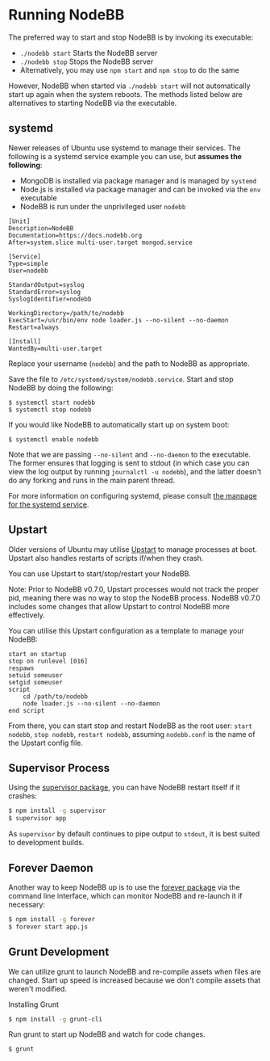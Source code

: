 Running NodeBB
==============

The preferred way to start and stop NodeBB is by invoking its
executable:

* `./nodebb start` Starts the NodeBB server
* `./nodebb stop` Stops the NodeBB server
* Alternatively, you may use `npm start` and `npm stop` to do the same

However, NodeBB when started via `./nodebb start` will not automatically start up again when the system reboots. The methods listed below are alternatives to starting NodeBB via the
executable.

## systemd

Newer releases of Ubuntu use systemd to manage their services. The following is a systemd service example you can use, but **assumes the following**:

* MongoDB is installed via package manager and is managed by `systemd`
* Node.js is installed via package manager and can be invoked via the `env` executable
* NodeBB is run under the unprivileged user `nodebb`

```
[Unit]
Description=NodeBB
Documentation=https://docs.nodebb.org
After=system.slice multi-user.target mongod.service

[Service]
Type=simple
User=nodebb

StandardOutput=syslog
StandardError=syslog
SyslogIdentifier=nodebb

WorkingDirectory=/path/to/nodebb
ExecStart=/usr/bin/env node loader.js --no-silent --no-daemon
Restart=always

[Install]
WantedBy=multi-user.target
```

Replace your username (`nodebb`) and the path to NodeBB as appropriate.

Save the file to `/etc/systemd/system/nodebb.service`. Start and stop NodeBB by doing the following:

```
$ systemctl start nodebb
$ systemctl stop nodebb
```

If you would like NodeBB to automatically start up on system boot:

```
$ systemctl enable nodebb
```

Note that we are passing `--no-silent` and `--no-daemon` to the executable. The former ensures that logging is sent to stdout (in which case you can view the log output by running `journalctl -u nodebb`), and the latter doesn't do any forking and runs in the main parent thread.

For more information on configuring systemd, please consult [the manpage for the systemd service](https://www.freedesktop.org/software/systemd/man/systemd.service.html).

## Upstart

Older versions of Ubuntu may utilise [Upstart](http://upstart.ubuntu.com/) to manage processes at boot. Upstart also handles restarts of scripts if/when they crash.

You can use Upstart to start/stop/restart your NodeBB.

Note: Prior to NodeBB v0.7.0, Upstart processes would not track the proper pid, meaning there was no way to stop the NodeBB process. NodeBB v0.7.0 includes some changes that allow Upstart to control NodeBB more effectively.

You can utilise this Upstart configuration as a template to manage your NodeBB:

```
start on startup
stop on runlevel [016]
respawn
setuid someuser
setgid someuser
script
    cd /path/to/nodebb
    node loader.js --no-silent --no-daemon
end script
```

From there, you can start stop and restart NodeBB as the root user:
`start nodebb`, `stop nodebb`, `restart nodebb`, assuming `nodebb.conf`
is the name of the Upstart config file.

## Supervisor Process

Using the [supervisor
package](https://github.com/isaacs/node-supervisor), you can have NodeBB
restart itself if it crashes:

``` bash
$ npm install -g supervisor
$ supervisor app
```

As `supervisor` by default continues to pipe output to `stdout`, it is
best suited to development builds.

## Forever Daemon

Another way to keep NodeBB up is to use the [forever
package](https://github.com/nodejitsu/forever) via the command line
interface, which can monitor NodeBB and re-launch it if necessary:

``` bash
$ npm install -g forever
$ forever start app.js
```

## Grunt Development

We can utilize grunt to launch NodeBB and re-compile assets when files
are changed. Start up speed is increased because we don't compile assets
that weren't modified.

Installing Grunt

``` bash
$ npm install -g grunt-cli
```

Run grunt to start up NodeBB and watch for code changes.

``` bash
$ grunt
```

